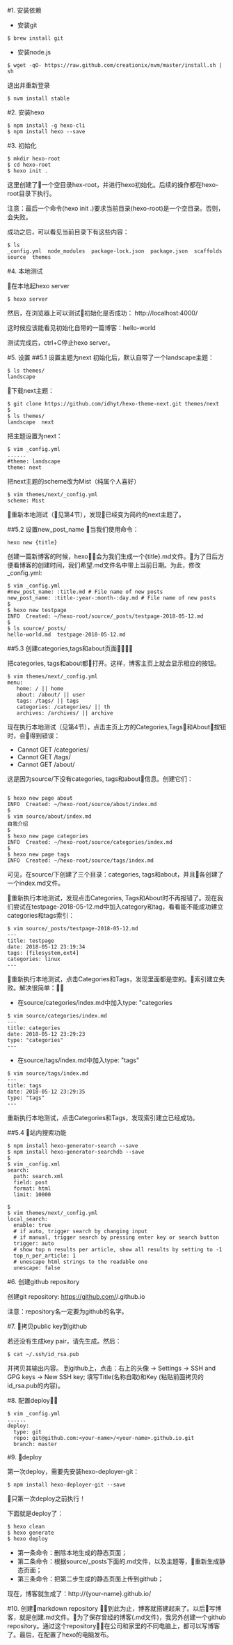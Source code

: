 #1. 安装依赖

* 安装git
```shell
$ brew install git
```

* 安装node.js
```shell
$ wget -qO- https://raw.github.com/creationix/nvm/master/install.sh | sh
```
退出并重新登录
```shell
$ nvm install stable
```

#2. 安装hexo
```shell
$ npm install -g hexo-cli
$ npm install hexo --save

```

#3. 初始化
```shell
$ mkdir hexo-root
$ cd hexo-root
$ hexo init .
```
这里创建了一个空目录hex-root，并进行hexo初始化。后续的操作都在hexo-root目录下执行。

注意：最后一个命令(hexo init .)要求当前目录(hexo-root)是一个空目录。否则，会失败。


成功之后，可以看见当前目录下有这些内容：
```shell
$ ls
_config.yml  node_modules  package-lock.json  package.json  scaffolds  source  themes
```

#4. 本地测试

在本地起hexo server
```shell
$ hexo server
```
然后，在浏览器上可以测试初始化是否成功：
http://localhost:4000/

这时候应该能看见初始化自带的一篇博客：hello-world

测试完成后，ctrl+C停止hexo server。

#5. 设置
##5.1 设置主题为next
初始化后，默认自带了一个landscape主题：
```shell
$ ls themes/
landscape
```

下载next主题：
```shell
$ git clone https://github.com/idhyt/hexo-theme-next.git themes/next
$
$ ls themes/
landscape  next
```

把主题设置为next：
```shell
$ vim _config.yml
......
#theme: landscape
theme: next
```

把next主题的scheme改为Mist（纯属个人喜好）
```shell
$ vim themes/next/_config.yml  
scheme: Mist
```


重新本地测试（见第4节），发现已经变为简约的next主题了。


##5.2 设置new_post_name
当我们使用命令：
```
hexo new {title}
```
创建一篇新博客的时候，hexo会为我们生成一个{title}.md文件。为了日后方便看博客的创建时间，我们希望.md文件名中带上当前日期。为此，修改_config.yml:
```shell
$ vim _config.yml
#new_post_name: :title.md # File name of new posts
new_post_name: :title-:year-:month-:day.md # File name of new posts
$
$ hexo new testpage
INFO  Created: ~/hexo-root/source/_posts/testpage-2018-05-12.md
$
$ ls source/_posts/
hello-world.md  testpage-2018-05-12.md

```

##5.3 创建categories,tags和about页面

把categories, tags和about都打开。这样，博客主页上就会显示相应的按钮。

```shell
$ vim themes/next/_config.yml  
menu:
   home: / || home
   about: /about/ || user
   tags: /tags/ || tags
   categories: /categories/ || th
   archives: /archives/ || archive  
```


现在执行本地测试（见第4节），点击主页上方的Categories,Tags和About按钮时，会得到错误：

* Cannot GET /categories/
* Cannot GET /tags/
* Cannot GET /about/

这是因为source/下没有categories, tags和about信息。创建它们：
```shell

$ hexo new page about
INFO  Created: ~/hexo-root/source/about/index.md
$
$ vim source/about/index.md
自我介绍
$
$ hexo new page categories
INFO  Created: ~/hexo-root/source/categories/index.md
$
$ hexo new page tags
INFO  Created: ~/hexo-root/source/tags/index.md
```

可见，在source/下创建了三个目录：categories, tags和about，并且各创建了一个index.md文件。

重新执行本地测试，发现点击Categories, Tags和About时不再报错了。现在我们尝试在testpage-2018-05-12.md中加入category和tag，看看能不能成功建立categories和tags索引：
```shell
$ vim source/_posts/testpage-2018-05-12.md
---
title: testpage
date: 2018-05-12 23:19:34
tags: [filesystem,ext4]
categories: linux
---
```
重新执行本地测试，点击Categories和Tags，发现里面都是空的。索引建立失败。解决很简单：
* 在source/categories/index.md中加入type: "categories

```shell
$ vim source/categories/index.md
---
title: categories
date: 2018-05-12 23:29:23
type: "categories"
---
```

* 在source/tags/index.md中加入type: "tags"

```shell
$ vim source/tags/index.md
---
title: tags
date: 2018-05-12 23:29:35
type: "tags"
---
```

重新执行本地测试，点击Categories和Tags，发现索引建立已经成功。



##5.4 站内搜索功能


```shell
$ npm install hexo-generator-search --save
$ npm install hexo-generator-searchdb --save
$
$ vim _config.xml
search:
  path: search.xml
  field: post
  format: html
  limit: 10000

$
$ vim themes/next/_config.yml
local_search:
  enable: true
  # if auto, trigger search by changing input
  # if manual, trigger search by pressing enter key or search button
  trigger: auto
  # show top n results per article, show all results by setting to -1
  top_n_per_article: 1
  # unescape html strings to the readable one
  unescape: false
```






#6. 创建github repository

创建git repository:  https://github.com/<your-name>/<your-name>.github.io

注意：repository名一定要为github的名字。


#7. 拷贝public key到github

若还没有生成key pair，请先生成。然后：
```shell
$ cat ~/.ssh/id_rsa.pub
```
并拷贝其输出内容。
到github上，点击：右上的头像 -> Settings -> SSH and GPG keys -> New SSH key; 填写Title(名称自取)和Key (粘贴前面拷贝的id_rsa.pub的内容)。


#8. 配置deploy

```shell
$ vim _config.yml
......
deploy:
  type: git
  repo: git@github.com:<your-name>/<your-name>.github.io.git
  branch: master
```

#9. deploy

第一次deploy，需要先安装hexo-deployer-git：
```shell
$ npm install hexo-deployer-git --save
```
只第一次deploy之前执行！

下面就是deploy了：

```shell
$ hexo clean
$ hexo generate
$ hexo deploy
```

* 第一条命令：删除本地生成的静态页面；
* 第二条命令：根据source/\_posts下面的.md文件，以及主题等，重新生成静态页面；
* 第三条命令：把第二步生成的静态页面上传到github；

现在，博客就生成了：http://{your-name}.github.io/





#10. 创建markdown repository
到此为止，博客就搭建起来了。以后写博客，就是创建.md文件。为了保存曾经的博客(.md文件)，我另外创建一个github repository。通过这个repository，在公司和家里的不同电脑上，都可以写博客了。最后，在配置了hexo的电脑发布。
